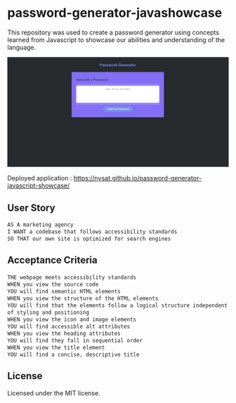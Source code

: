 # password-generator-javashowcase
This repository was used to create a password generator using concepts learned from Javascript to showcase our abilities and understanding of the language. 



![Alt text](./assets/password-gen-webpage.png)

 Deployed application : https://nysat.github.io/password-generator-javascript-showcase/






## User Story
```
AS A marketing agency
I WANT a codebase that follows accessibility standards
SO THAT our own site is optimized for search engines
```

## Acceptance Criteria

```
THE webpage meets accessibility standards
WHEN you view the source code
YOU will find semantic HTML elements
WHEN you view the structure of the HTML elements
YOU will find that the elements follow a logical structure independent of styling and positioning
WHEN you view the icon and image elements
YOU will find accessible alt attributes
WHEN you view the heading attributes
YOU will find they fall in sequential order
WHEN you view the title element
YOU will find a concise, descriptive title
```
## License

Licensed under the MIT license.

